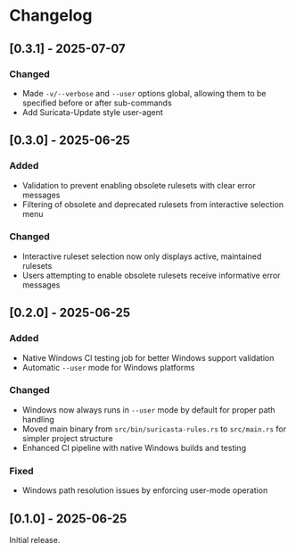 # Changelog

## [0.3.1] - 2025-07-07

### Changed
- Made `-v/--verbose` and `--user` options global, allowing them to be
  specified before or after sub-commands
- Add Suricata-Update style user-agent

## [0.3.0] - 2025-06-25

### Added
- Validation to prevent enabling obsolete rulesets with clear error messages
- Filtering of obsolete and deprecated rulesets from interactive selection menu

### Changed
- Interactive ruleset selection now only displays active, maintained rulesets
- Users attempting to enable obsolete rulesets receive informative error messages

## [0.2.0] - 2025-06-25

### Added
- Native Windows CI testing job for better Windows support validation
- Automatic `--user` mode for Windows platforms

### Changed
- Windows now always runs in `--user` mode by default for proper path handling
- Moved main binary from `src/bin/suricasta-rules.rs` to `src/main.rs` for simpler project structure
- Enhanced CI pipeline with native Windows builds and testing

### Fixed
- Windows path resolution issues by enforcing user-mode operation

## [0.1.0] - 2025-06-25

Initial release.
